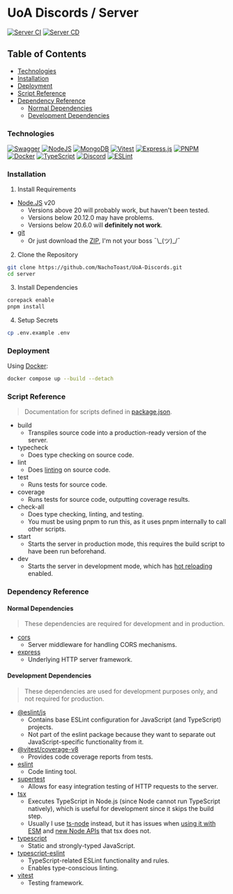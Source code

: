 # UoA Discords / Server <!-- omit in toc -->

[![Server CI](https://github.com/NachoToast/UoA-Discords/actions/workflows/ci.server.yml/badge.svg)](https://github.com/NachoToast/UoA-Discords/actions/workflows/ci.server.yml)
[![Server CD](https://github.com/NachoToast/UoA-Discords/actions/workflows/cd.server.yml/badge.svg)](https://github.com/NachoToast/UoA-Discords/actions/workflows/cd.server.yml)

## Table of Contents <!-- omit in toc -->

- [Technologies](#technologies)
- [Installation](#installation)
- [Deployment](#deployment)
- [Script Reference](#script-reference)
- [Dependency Reference](#dependency-reference)
  - [Normal Dependencies](#normal-dependencies)
  - [Development Dependencies](#development-dependencies)


### Technologies

[![Swagger](https://img.shields.io/badge/-Swagger-%23Clojure?style=for-the-badge&logo=swagger&logoColor=white)](https://swagger.io/ "Swagger logo")
[![NodeJS](https://img.shields.io/badge/node.js-6DA55F?style=for-the-badge&logo=node.js&logoColor=white)](https://nodejs.org "Node.js logo")
[![MongoDB](https://img.shields.io/badge/MongoDB-%234ea94b.svg?style=for-the-badge&logo=mongodb&logoColor=white)](https://www.mongodb.com "MongoDB logo")
[![Vitest](https://img.shields.io/static/v1?style=for-the-badge&message=Vitest&color=6E9F18&logo=Vitest&logoColor=FFFFFF&label=)](https://vitest.dev/ "Vitest logo")
[![Express.js](https://img.shields.io/badge/express.js-%23404d59.svg?style=for-the-badge&logo=express&logoColor=%2361DAFB)](https://expressjs.com/ "Express.js logo")
[![PNPM](https://img.shields.io/badge/pnpm-%234a4a4a.svg?style=for-the-badge&logo=pnpm&logoColor=f69220)](https://pnpm.io/ "pnpm logo")
[![Docker](https://img.shields.io/badge/docker-%230db7ed.svg?style=for-the-badge&logo=docker&logoColor=white)](https://www.docker.com/ "Docker logo")
[![TypeScript](https://img.shields.io/badge/typescript-%23007ACC.svg?style=for-the-badge&logo=typescript&logoColor=white)](https://www.typescriptlang.org/ "TypeScript logo")
[![Discord](https://img.shields.io/badge/Discord-%235865F2.svg?style=for-the-badge&logo=discord&logoColor=white)](https://discord.com/ "Discord logo")
[![ESLint](https://img.shields.io/badge/ESLint-4B3263?style=for-the-badge&logo=eslint&logoColor=white)](https://eslint.org/ "ESLint logo")


### Installation

1. Install Requirements

 - [Node.JS](https://nodejs.org/en) v20
   - Versions above 20 will probably work, but haven't been tested.
   - Versions below 20.12.0 may have problems.
   - Versions below 20.6.0 will **definitely not work**.
 - [git](https://git-scm.com/)
   - Or just download the [ZIP](https://github.com/NachoToast/UoA-Discords/archive/refs/heads/main.zip), I'm not your boss ¯\\\_(ツ)_/¯

2. Clone the Repository

```sh
git clone https://github.com/NachoToast/UoA-Discords.git
cd server
```

3. Install Dependencies

```sh
corepack enable
pnpm install
```

4. Setup Secrets

```sh
cp .env.example .env
```

### Deployment

Using [Docker](https://www.docker.com/):

```sh
docker compose up --build --detach
```

### Script Reference

> Documentation for scripts defined in [package.json](package.json).

- build
  - Transpiles source code into a production-ready version of the server.
- typecheck
  - Does type checking on source code.
- lint
  - Does [linting](https://en.wikipedia.org/wiki/Lint_(software)) on source code.
- test
  - Runs tests for source code.
- coverage
  - Runs tests for source code, outputting coverage results.
- check-all
  - Does type checking, linting, and testing.
  - You must be using pnpm to run this, as it uses pnpm internally to call other scripts.
- start
  - Starts the server in production mode, this requires the build script to have been run beforehand.
- dev
  - Starts the server in development mode, which has [hot reloading](https://en.wikipedia.org/wiki/Hot_swapping#Software) enabled.

### Dependency Reference

#### Normal Dependencies

> These dependencies are required for development and in production.

- [cors](https://www.npmjs.com/package/cors)
  - Server middleware for handling CORS mechanisms.
- [express](https://www.npmjs.com/package/express)
  - Underlying HTTP server framework.

#### Development Dependencies

> These dependencies are used for development purposes only, and not required for production.

- [@eslint/js](https://www.npmjs.com/package/@eslint/js)
  - Contains base ESLint configuration for JavaScript (and TypeScript) projects.
  - Not part of the eslint package because they want to separate out JavaScript-specific functionality from it.
- [@vitest/coverage-v8](https://www.npmjs.com/package/@vitest/coverage-v8)
  - Provides code coverage reports from tests.
- [eslint](https://www.npmjs.com/package/eslint)
  - Code linting tool.
- [supertest](https://www.npmjs.com/package/supertest)
  - Allows for easy integration testing of HTTP requests to the server.
- [tsx](https://www.npmjs.com/package/tsx)
  - Executes TypeScript in Node.js (since Node cannot run TypeScript natively), which is useful for development since it skips the build step.
  - Usually I use [ts-node](https://www.npmjs.com/package/ts-node) instead, but it has issues when [using it with ESM](https://www.npmjs.com/package/ts-node#err_unknown_file_extension) and [new Node APIs](https://nodejs.org/docs/v20.12.1/api/cli.html#--env-fileconfig) that tsx does not.
- [typescript](https://www.npmjs.com/package/typescript) 
  - Static and strongly-typed JavaScript.
- [typescript-eslint](https://www.npmjs.com/package/typescript-eslint)
  - TypeScript-related ESLint functionality and rules.
  - Enables type-conscious linting.
- [vitest](https://www.npmjs.com/package/vitest)
  - Testing framework.

